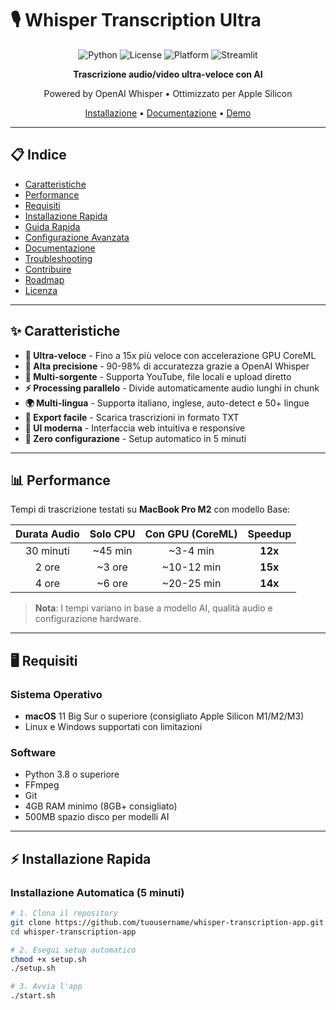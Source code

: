 # 🎙️ Whisper Transcription Ultra

<div align="center">

![Python](https://img.shields.io/badge/python-3.8+-blue.svg)
![License](https://img.shields.io/badge/license-MIT-green.svg)
![Platform](https://img.shields.io/badge/platform-macOS-lightgrey.svg)
![Streamlit](https://img.shields.io/badge/streamlit-1.28+-red.svg)

**Trascrizione audio/video ultra-veloce con AI**

Powered by OpenAI Whisper • Ottimizzato per Apple Silicon

[Installazione](#-installazione-rapida) • [Documentazione](#-documentazione) • [Demo](#-performance)

</div>

---

## 📋 Indice

- [Caratteristiche](#-caratteristiche)
- [Performance](#-performance)
- [Requisiti](#️-requisiti)
- [Installazione Rapida](#-installazione-rapida)
- [Guida Rapida](#-guida-rapida)
- [Configurazione Avanzata](#️-configurazione-avanzata)
- [Documentazione](#-documentazione)
- [Troubleshooting](#-troubleshooting)
- [Contribuire](#-contribuire)
- [Roadmap](#-roadmap)
- [Licenza](#-licenza)

---

## ✨ Caratteristiche

- **🚀 Ultra-veloce** - Fino a 15x più veloce con accelerazione GPU CoreML
- **🎯 Alta precisione** - 90-98% di accuratezza grazie a OpenAI Whisper
- **📂 Multi-sorgente** - Supporta YouTube, file locali e upload diretto
- **⚡ Processing parallelo** - Divide automaticamente audio lunghi in chunk
- **🌍 Multi-lingua** - Supporta italiano, inglese, auto-detect e 50+ lingue
- **💾 Export facile** - Scarica trascrizioni in formato TXT
- **🎨 UI moderna** - Interfaccia web intuitiva e responsive
- **🔧 Zero configurazione** - Setup automatico in 5 minuti

---

## 📊 Performance

Tempi di trascrizione testati su **MacBook Pro M2** con modello Base:

| Durata Audio | Solo CPU | Con GPU (CoreML) | Speedup |
|:------------:|:--------:|:----------------:|:-------:|
| 30 minuti | ~45 min | ~3-4 min | **12x** |
| 2 ore | ~3 ore | ~10-12 min | **15x** |
| 4 ore | ~6 ore | ~20-25 min | **14x** |

> **Nota**: I tempi variano in base a modello AI, qualità audio e configurazione hardware.

---

## 🖥️ Requisiti

### Sistema Operativo
- **macOS** 11 Big Sur o superiore (consigliato Apple Silicon M1/M2/M3)
- Linux e Windows supportati con limitazioni

### Software
- Python 3.8 o superiore
- FFmpeg
- Git
- 4GB RAM minimo (8GB+ consigliato)
- 500MB spazio disco per modelli AI

---

## ⚡ Installazione Rapida

### Installazione Automatica (5 minuti)
```bash
# 1. Clona il repository
git clone https://github.com/tuousername/whisper-transcription-app.git
cd whisper-transcription-app

# 2. Esegui setup automatico
chmod +x setup.sh
./setup.sh

# 3. Avvia l'app
./start.sh